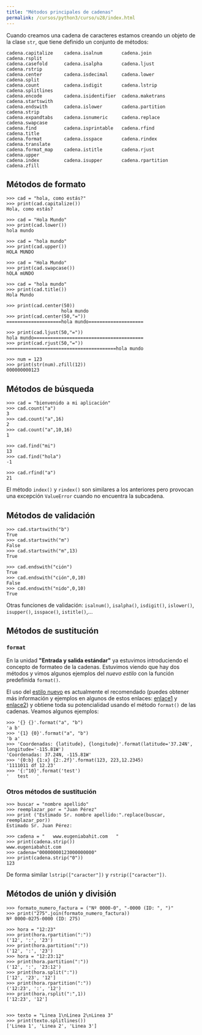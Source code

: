 ```yaml
---
title: "Métodos principales de cadenas"
permalink: /cursos/python3/curso/u28/index.html
---
```


Cuando creamos una cadena de caracteres estamos creando un objeto de la clase `str`, que tiene definido un conjunto de métodos:

	cadena.capitalize    cadena.isalnum       cadena.join          cadena.rsplit
	cadena.casefold      cadena.isalpha       cadena.ljust         cadena.rstrip
	cadena.center        cadena.isdecimal     cadena.lower         cadena.split
	cadena.count         cadena.isdigit       cadena.lstrip        cadena.splitlines
	cadena.encode        cadena.isidentifier  cadena.maketrans     cadena.startswith
	cadena.endswith      cadena.islower       cadena.partition     cadena.strip
	cadena.expandtabs    cadena.isnumeric     cadena.replace       cadena.swapcase
	cadena.find          cadena.isprintable   cadena.rfind         cadena.title
	cadena.format        cadena.isspace       cadena.rindex        cadena.translate
	cadena.format_map    cadena.istitle       cadena.rjust         cadena.upper
	cadena.index         cadena.isupper       cadena.rpartition    cadena.zfill


## Métodos de formato

	>>> cad = "hola, como estás?"
	>>> print(cad.capitalize())
	Hola, como estás?

	>>> cad = "Hola Mundo" 
	>>> print(cad.lower())
	hola mundo

	>>> cad = "hola mundo"
	>>> print(cad.upper())
	HOLA MUNDO

	>>> cad = "Hola Mundo"
	>>> print(cad.swapcase())
	hOLA mUNDO

	>>> cad = "hola mundo"
	>>> print(cad.title())
	Hola Mundo

	>>> print(cad.center(50))
	                    hola mundo                    
	>>> print(cad.center(50,"="))
	====================hola mundo====================

	>>> print(cad.ljust(50,"="))
	hola mundo========================================
	>>> print(cad.rjust(50,"="))
	========================================hola mundo

	>>> num = 123
	>>> print(str(num).zfill(12))
	000000000123

## Métodos de búsqueda

	>>> cad = "bienvenido a mi aplicación"
	>>> cad.count("a")
	3
	>>> cad.count("a",16)
	2
	>>> cad.count("a",10,16)
	1

	>>> cad.find("mi")
	13
	>>> cad.find("hola")
	-1

	>>> cad.rfind("a")
	21


El método `index()` y `rindex()` son similares a los anteriores pero provocan una excepción `ValueError` cuando no encuentra la subcadena. 

## Métodos de validación

	>>> cad.startswith("b")
	True
	>>> cad.startswith("m")
	False
	>>> cad.startswith("m",13)
	True

	>>> cad.endswith("ción")
	True
	>>> cad.endswith("ción",0,10)
	False
	>>> cad.endswith("nido",0,10)
	True

Otras funciones de validación: `isalnum()`, `isalpha()`, `isdigit()`, `islower()`, `isupper()`, `isspace()`, `istitle()`,...

## Métodos de sustitución

### `format`

En la unidad **"Entrada y salida estándar"** ya estuvimos introduciendo el concepto de formateo de la cadenas. Estuvimos viendo que hay dos métodos y vimos algunos ejemplos del *nuevo estilo* con la función predefinida `format()`.

El uso del [estilo nuevo](https://docs.python.org/3/library/string.html#string-formatting) es actualmente el recomendado (puedes obtener más información y ejemplos en algunos de estos enlaces: [enlace1](http://www.python-course.eu/python3_formatted_output.php) y [enlace2](https://pyformat.info/)) y obtiene toda su potencialidad usando el método `format()` de las cadenas. Veamos algunos ejemplos:

	>>> '{} {}'.format("a", "b")
	'a b'
	>>> '{1} {0}'.format("a", "b")
	'b a'
	>>> 'Coordenadas: {latitude}, {longitude}'.format(latitude='37.24N', longitude='-115.81W')
	'Coordenadas: 37.24N, -115.81W'
	>>> '{0:b} {1:x} {2:.2f}'.format(123, 223,12.2345)
	'1111011 df 12.23'
	>>> '{:^10}'.format('test')
	'   test   '

### Otros métodos de sustitución

	>>> buscar = "nombre apellido"
	>>> reemplazar_por = "Juan Pérez" 
	>>> print ("Estimado Sr. nombre apellido:".replace(buscar, reemplazar_por)) 
	Estimado Sr. Juan Pérez:

	>>> cadena = "   www.eugeniabahit.com   " 
	>>> print(cadena.strip())
	www.eugeniabahit.com
	>>> cadena="00000000123000000000"
	>>> print(cadena.strip("0"))
	123

De forma similar `lstrip(["caracter"])` y `rstrip(["caracter"])`.

## Métodos de unión y división

	>>> formato_numero_factura = ("Nº 0000-0", "-0000 (ID: ", ")"
	>>> print("275".join(formato_numero_factura))
	Nº 0000-0275-0000 (ID: 275)

	>>> hora = "12:23"
	>>> print(hora.rpartition(":"))
	('12', ':', '23')
	>>> print(hora.partition(":"))
	('12', ':', '23')
	>>> hora = "12:23:12"
	>>> print(hora.partition(":"))
	('12', ':', '23:12')
	>>> print(hora.split(":"))
	['12', '23', '12']
	>>> print(hora.rpartition(":"))
	('12:23', ':', '12')
	>>> print(hora.rsplit(":",1))
	['12:23', '12']


	>>> texto = "Linea 1\nLinea 2\nLinea 3" 
	>>> print(texto.splitlines())
	['Linea 1', 'Linea 2', 'Linea 3']